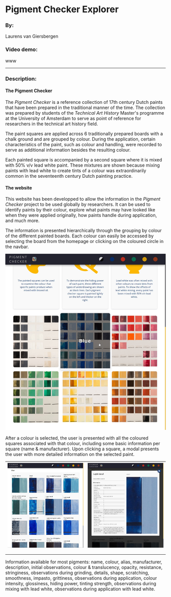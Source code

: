 # Pigment Checker Explorer

### By: 
Laurens van Giersbergen

### Video demo: 
www

---

### Description:

#### The Pigment Checker
The _Pigment Checker_ is a reference collection of 17th century Dutch paints that have been prepared in the traditional manner of the time. The collection was prepared by students of the _Technical Art History_ Master's programme at the University of Amsterdam to serve as point of reference for researchers in the technical art history field.

The paint squares are applied across 6 traditionally prepared boards with a chalk ground and are grouped by colour. During the application, certain characteristics of the paint, such as colour and handling, were recorded to serve as additional information besides the resulting colour.

Each painted square is accompanied by a second square where it is mixed with 50% v/v lead white paint. These mixtures are shown because mixing paints with lead white to create tints of a colour was extraordinarily common in the seventeenth century Dutch painting practice.

#### The website
This website has been developped to allow the information in the _Pigment Checker_ project to be used globally by researchers. It can be used to identify paints by their colour, explore what paints may have looked like when they were applied originally, how paints handle during application, and much more. 

The information is presented hierarchically through the grouping by colour of the different painted boards. Each colour can easily be accessed by selecting the board from the homepage or clicking on the coloured circle in the navbar.

![Homepage](homepage.jpg)

After a colour is selected, the user is presented with all the coloured squares associated with that colour, including some basic information per square (name & manufacturer). Upon clicking a square, a modal presents the user with more detailed information on the selected paint.

| ![Blue page](blue_page.jpg) | ![Information for lapis lazuli](lapis.jpg) |
|-|-|

---

Information available for most pigments: name, colour, alias, manufacturer, description, initial observations, colour & translucency, opacity, resistance, stringiness, observations during grinding, details, shape, scratching, smoothness, impasto, grittiness, observations during application, colour intensity, glossiness, hiding power, tinting strength, observations during mixing with lead white, observations during application with lead white.